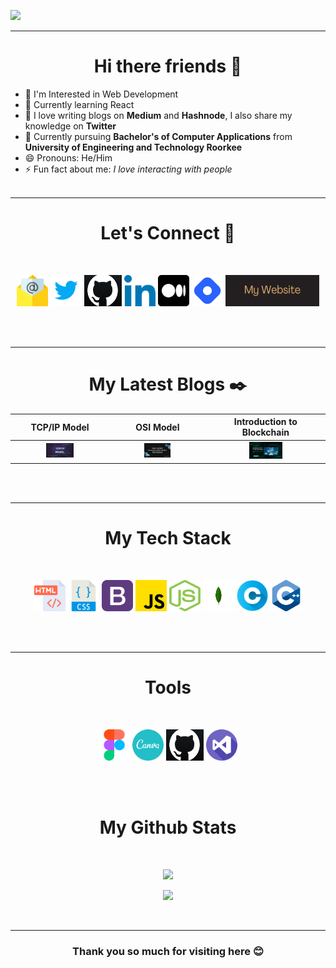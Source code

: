 ![](https://github.com/BishtAman/BishtAman/blob/main/Untitled%20design%20(1).gif)

<hr>

<h1 align="center"> Hi there friends 👋</h1>

<!--
**BishtAman/BishtAman** is a ✨ _special_ ✨ repository because its `README.md` (this file) appears on your GitHub profile.

Here are some ideas to get you started:
-->
- 🔭 I'm Interested in Web Development
- 🌱 Currently learning React
- 🚀 I love writing blogs on **Medium** and **Hashnode**, I also share my knowledge on **Twitter**
- 📜 Currently pursuing **Bachelor's of Computer Applications** from **University of Engineering and Technology Roorkee**
- 😄 Pronouns: He/Him
- ⚡ Fun fact about me: *I love interacting with people*
<br><br>

<hr>

<h1 align="center">Let's Connect 🔗</h1>
<br>

<div align="center""> 
    
<a href="mailto:uk.amanbisht@gmail.com"><img width="50px" alt="mail" height="50px" src="https://github.com/BishtAman/BishtAman/blob/main/email.png"></a>
<a href="https://twitter.com/AmanBis68156523"><img width="50px" alt="twitter" height="50px" src="https://github.com/BishtAman/BishtAman/blob/main/icons8-twitter-480.png"></a>
<a href="https://github.com/BishtAman"> <img width="60px" alt="GITHUB" height="50px" src="https://github.com/BishtAman/BishtAman/blob/main/githubappicon.jpg"></a>
<a href="https://www.linkedin.com/in/aman-bisht-15b046239/"><img width="50px" alt="linkedin" height="50px" src="https://github.com/BishtAman/BishtAman/blob/main/linkedin.png"></a>
<a href="https://medium.com/@amanbisht.dev"><img width="50px" alt="MEDIUM" height="50px" src="https://github.com/BishtAman/BishtAman/blob/main/medium%20(1).png"></a>
<a href="https://hashnode.com/@AmanBisht25"><img width="50px" alt="hashnode" height="50px" src="https://github.com/BishtAman/BishtAman/blob/main/hashnode-removebg-preview.png"></a>
    <a href="https://amanbisht-dev.netlify.app"><img width="150px" alt="website" height="50px" src="https://github.com/BishtAman/BishtAman/blob/main/twitter.comAmanBis68156523%20(2).png"></a>
</div>

<br><br>
<hr>

<h1 align="center">My Latest Blogs ✒️</h1>

TCP/IP Model                                                                                                                             | OSI Model                                                                                                                         | Introduction to Blockchain                                                                                                                                         
:--------------------------------------------------------------------------------------------------------------------------------------: | :-------------------------------------------------------------------------------------------------------------------------------: | :-----------------------------------------------------------------------------------------------------------------------------------------------------------------:
<a href="https://medium.com/@amanbisht.dev/tcp-ip-model-54245d46b748"><img display="inline" width="30%" src="https://github.com/BishtAman/BishtAman/blob/main/OSI%20(1).png" alt="TCP/IP Model"></a> | <a href="https://medium.com/@amanbisht.dev/osi-model-open-systems-interconnection-model-748b521d2669"><img display="inline" width="30%" src="https://github.com/BishtAman/BishtAman/blob/main/osi.png" alt="OSI Model"></a> | <a href="https://amanbishtcoder.hashnode.dev/introduction-to-blockchain"><img display="inline" width="30%" src="https://github.com/BishtAman/BishtAman/blob/main/Calculate%20real%20date%20and%20time.png" alt="Introduction to Blockchain"></a>

<br><br>
<hr>

<h1 align="center">My Tech Stack</h1>
<br>
<p align="center">

  <img width="50px" alt="HTML" height="50px" src="https://github.com/BishtAman/BishtAman/blob/main/html.png">
  <img width="50px" alt="CSS" height="50px" src="https://github.com/BishtAman/BishtAman/blob/main/css%20(1).png ">
  <img width="50px" alt="Bootstrap" height="50px" src="https://github.com/BishtAman/BishtAman/blob/main/bootstrap.png">
  <img width="50px" alt="JS" height="50px" src="https://github.com/BishtAman/BishtAman/blob/main/js.png">
  <img width="50px" alt="NodeJS" height="50px" src="https://github.com/BishtAman/BishtAman/blob/main/nodejs-icon-logo-png-transparent.png">
  <img width="50px" alt="MongoDB" height="50px" src="https://github.com/BishtAman/BishtAman/blob/main/MongoDB_logo_01.png">
  <img width="50px" alt="C" height="50px" src="https://github.com/BishtAman/BishtAman/blob/main/letter-c.png">
  <img width="50px" alt="C++" height="50px" src="https://github.com/BishtAman/BishtAman/blob/main/c-.png">
   
  
</p>
<br><br>
<hr>

<h1 align="center">Tools</h1>
<br>
<p align="center">

  <img width="50px" alt="FIGMA" height="50px" src="https://github.com/BishtAman/BishtAman/blob/main/figma.png">
  <img width="50px" alt="CANVA" height="50px" src="https://github.com/BishtAman/BishtAman/blob/main/Canva_Logo.png">
  <img width="60px" alt="GITHUB" height="50px" src="https://github.com/BishtAman/BishtAman/blob/main/githubappicon.jpg">
  <img width="50px" alt="VS CODE" height="50px" src="https://github.com/BishtAman/BishtAman/blob/main/visual-studio.png">
  
 
   
  
</p>
<br><br>
<h1 align="center">My Github Stats</h1>
<br>
<p align="center">
<img src="https://github-readme-stats.vercel.app/api?username=BishtAman&show_icons=true&theme=radical&title_color=8E2DE2&text_color=fff&icon_color=8E2DE2">
</p>
<p align="center">
<img src="https://github-readme-stats.vercel.app/api/top-langs/?username=BishtAman&theme=radical&title_color=8E2DE2&text_color=fff">
</p>


<br>
<hr>
  
<h3 align="center">Thank you so much for visiting here 😊</h3>

